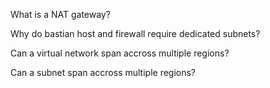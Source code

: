 What is a NAT gateway?

Why do bastian host and firewall require dedicated subnets?

Can a virtual network span accross multiple regions?

Can a subnet span accross multiple regions?
